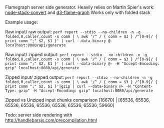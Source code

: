 Flamegraph server side generator. Heavily relies on Martin Spier's work: [node-stack-convert](https://github.com/spiermar/node-stack-convert) and [d3-flame-graph](https://github.com/spiermar/d3-flame-graph)
Works only with folded stack

Example usage: 

Raw input/ raw output: 
`perf report --stdio --no-children -n -g folded,0,caller,count -s comm | \
    awk '/^ / { comm = $3 } /^[0-9]/ { print comm ";" $2, $1 }' | curl --data-binary @- localhost:8080/api/generate`

Raw input/ zipped output: 
`perf report --stdio --no-children -n -g folded,0,caller,count -s comm | \
    awk '/^ / { comm = $3 } /^[0-9]/ { print comm ";" $2, $1 }' | curl --data-binary @- -H "Accept-Encoding: gzip" localhost:8080/api/generate`

Zipped input/ zipped output:
`perf report --stdio --no-children -n -g folded,0,caller,count -s comm | \
    awk '/^ / { comm = $3 } /^[0-9]/ { print comm ";" $2, $1 }'|gzip | curl --data-binary @- -H "Content-Type: gzip" -H "Accept-Encoding: gzip" localhost:8080/api/generate`

Zipped vs Unziped input chunks comparison
[16670] | [65536, 65536, 65536, 65536, 65536, 65536, 65536, 65536, 59660]

Todo: server side rendering with http://handlebarsjs.com/precompilation.html
